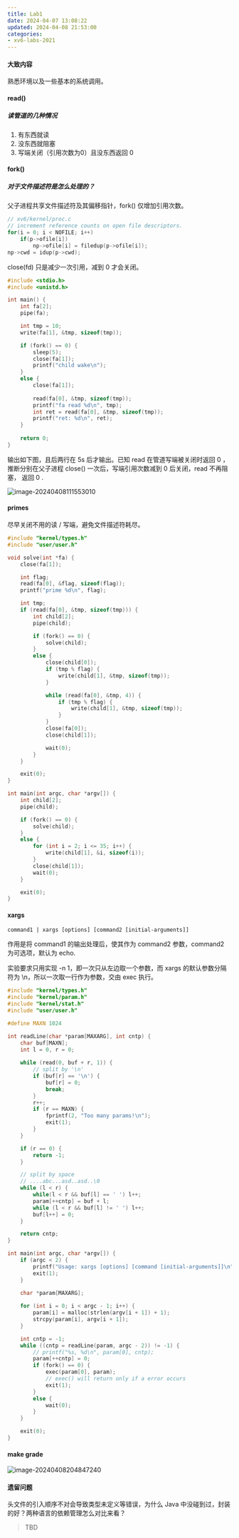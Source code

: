 ```yaml
---
title: Lab1
date: 2024-04-07 13:08:22
updated: 2024-04-08 21:53:00
categories:
- xv6-labs-2021
---
```

#### 大致内容

熟悉环境以及一些基本的系统调用。

#### read() 

##### 读管道的几种情况

1. 有东西就读
2. 没东西就阻塞
3. 写端关闭（引用次数为0）且没东西返回 0

#### fork() 

##### 对于文件描述符是怎么处理的？

父子进程共享文件描述符及其偏移指针，fork() 仅增加引用次数。

```c
// xv6/kernel/proc.c
// increment reference counts on open file descriptors.
for(i = 0; i < NOFILE; i++)
    if(p->ofile[i])
        np->ofile[i] = filedup(p->ofile[i]);
np->cwd = idup(p->cwd);
```

close(fd) 只是减少一次引用，减到 0 才会关闭。

```c
#include <stdio.h>
#include <unistd.h>

int main() {
    int fa[2];
    pipe(fa);

    int tmp = 10;
    write(fa[1], &tmp, sizeof(tmp));

    if (fork() == 0) {
        sleep(5);
        close(fa[1]);
        printf("child wake\n");
    }
    else {
        close(fa[1]);
        
        read(fa[0], &tmp, sizeof(tmp));
        printf("fa read %d\n", tmp);
        int ret = read(fa[0], &tmp, sizeof(tmp));
        printf("ret: %d\n", ret);
    }
    
    return 0;
}

```

输出如下图，且后两行在 5s 后才输出。已知 read 在管道写端被关闭时返回 0 ，推断分别在父子进程 close() 一次后，写端引用次数减到 0 后关闭，read 不再阻塞， 返回 0 .

![image-20240408111553010](image-20240408111553010.png)



#### primes

尽早关闭不用的读 / 写端，避免文件描述符耗尽。

```C
#include "kernel/types.h"
#include "user/user.h"

void solve(int *fa) {
    close(fa[1]);

    int flag;
    read(fa[0], &flag, sizeof(flag));
    printf("prime %d\n", flag);

    int tmp;
    if (read(fa[0], &tmp, sizeof(tmp))) {
        int child[2];
        pipe(child);

        if (fork() == 0) {
            solve(child);
        }
        else {
            close(child[0]);
            if (tmp % flag) {
                write(child[1], &tmp, sizeof(tmp));
            }

            while (read(fa[0], &tmp, 4)) {
                if (tmp % flag) {
                    write(child[1], &tmp, sizeof(tmp));
                }
            }
            close(fa[0]);
            close(child[1]);

            wait(0);
        }
    }

    exit(0);
}

int main(int argc, char *argv[]) {
    int child[2];
    pipe(child);

    if (fork() == 0) {
        solve(child);
    }
    else {
        for (int i = 2; i <= 35; i++) {
            write(child[1], &i, sizeof(i));
        }
        close(child[1]);
        wait(0);
    }

    exit(0);
}
```



#### xargs

```shell
command1 | xargs [options] [command2 [initial-arguments]]
```

作用是将 command1 的输出处理后，使其作为 command2 参数，command2 为可选项，默认为 echo.

实验要求只用实现 -n 1，即一次只从左边取一个参数，而 xargs 的默认参数分隔符为 \n，所以一次取一行作为参数，交由 exec 执行。

```C
#include "kernel/types.h"
#include "kernel/param.h"
#include "kernel/stat.h"
#include "user/user.h"

#define MAXN 1024

int readLine(char *param[MAXARG], int cntp) {
    char buf[MAXN];
    int l = 0, r = 0;
    
    while (read(0, buf + r, 1)) {
        // split by '\n'
        if (buf[r] == '\n') {
            buf[r] = 0;
            break;
        }
        r++;
        if (r == MAXN) {
            fprintf(2, "Too many params!\n");
            exit(1);
        }
    }

    if (r == 0) {
        return -1;
    }

    // split by space
    // ....abc...asd..asd..\0
    while (l < r) {
        while(l < r && buf[l] == ' ') l++;
        param[++cntp] = buf + l;
        while (l < r && buf[l] != ' ') l++;
        buf[l++] = 0;
    }

    return cntp;
}

int main(int argc, char *argv[]) {
    if (argc < 2) {
        printf("Usage: xargs [options] [command [initial-arguments]]\n");
        exit(1);
    }
    
    char *param[MAXARG];

    for (int i = 0; i < argc - 1; i++) {
        param[i] = malloc(strlen(argv[i + 1]) + 1);
		strcpy(param[i], argv[i + 1]);
    }

    int cntp = -1;
    while ((cntp = readLine(param, argc - 2)) != -1) {
        // printf("%s, %d\n", param[0], cntp);
        param[++cntp] = 0;
        if (fork() == 0) {
            exec(param[0], param);
            // exec() will return only if a error occurs
            exit(1);
        }
        else {
            wait(0);
        }
    }

    exit(0);
}
```



#### make grade

![image-20240408204847240](image-20240408204847240.png)



#### 遗留问题

头文件的引入顺序不对会导致类型未定义等错误，为什么 Java 中没碰到过，封装的好？两种语言的依赖管理怎么对比来看？

> TBD
